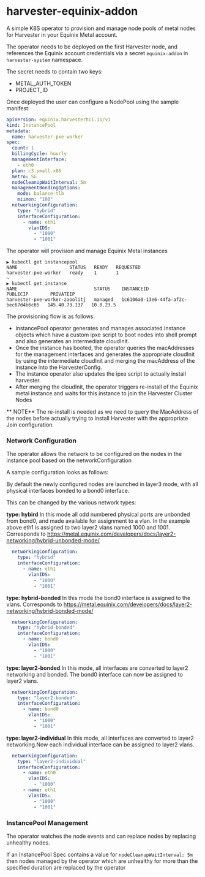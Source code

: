 # harvester-equinix-addon

A simple K8S operator to provision and manage node pools of metal nodes for Harvester in your Equinix Metal account.

The operator needs to be deployed on the first Harvester node, and references the Equinix account credentials via a secret `equinix-addon` in `harvester-system` namespace.

The secret needs to contain two keys:
* METAL_AUTH_TOKEN
* PROJECT_ID

Once deployed the user can configure a NodePool using the sample manifest:

```yaml
apiVersion: equinix.harvesterhci.io/v1
kind: InstancePool
metadata:
  name: harvester-pxe-worker
spec:
  count: 1
  billingCycle: hourly
  managementInterface:
    - eth0
  plan: c3.small.x86
  metro: SG
  nodeCleanupWaitInterval: 5m
  managementBondingOptions:
    mode: balance-tlb
    miimon: "100"
  networkingConfiguration:
    type: "hybrid"
    interfaceConfiguration:
      - name: eth1
        vlanIDS:
          - "1000"
          - "1001"
```

The operator will provision and manage Equinix Metal instances

```cassandraql
▶ kubectl get instancepool
NAME                   STATUS   READY   REQUESTED
harvester-pxe-worker   ready    1       1
~
▶ kubectl get instance
NAME                            STATUS    INSTANCEID                             PUBLICIP        PRIVATEIP
harvester-pxe-worker-zaoolitj   managed   1c6106a0-13e6-44fa-af2c-bec67d4b6c65   145.40.73.137   10.8.23.5
```

The provisioning flow is as follows:

* InstancePool operator generates and manages associated Instance objects which have a custom ipxe script to boot nodes into shell prompt and also generates an intermediate cloudInit.
* Once the instance has booted, the operator queries the macAddresses for the management interfaces and generates the appropriate cloudInit by using the intermediate cloudInit and merging the macAddress of the instance into the HarvesterConfig.
* The instance operator also updates the ipxe script to actually install harvester.
* After merging the cloudInit, the operator triggers re-install of the Equinix metal instance and waits for this instance to join the Harvester Cluster Nodes


** NOTE** The re-install is needed as we need to query the MacAddress of the nodes before actually trying to install Harvester with the appropriate Join configuration.


### Network Configuration
The operator allows the network to be configured on the nodes in the instance pool based on the networkConfiguration

A sample configuration looks as follows:



By default the newly configured nodes are launched in layer3 mode, with all physical interfaces bonded to a bond0 interface.

This can be changed by the various network types:

**type: hybird**
In this mode all odd numbered physical ports are unbonded from bond0, and made available for assignment to a vlan. In the example above eth1 is assigned to two layer2 vlans named 1000 and 1001. Corresponds to https://metal.equinix.com/developers/docs/layer2-networking/hybrid-unbonded-mode/

```yaml
  networkingConfiguration:
    type: "hybrid"
    interfaceConfiguration:
      - name: eth1
        vlanIDS:
          - "1000"
          - "1001"
```

**type: hybrid-bonded**
In this mode the bond0 interface is assigned to the vlans. Corresponds to https://metal.equinix.com/developers/docs/layer2-networking/hybrid-bonded-mode/

```yaml
  networkingConfiguration:
    type: "hybrid-bonded"
    interfaceConfiguration:
      - name: bond0
        vlanIDS:
          - "1000"
          - "1001"
```


**type: layer2-bonded**
In this mode, all interfaces are converted to layer2 networking and bonded. The bond0 interface can now be assigned to layer2 vlans.

```yaml
  networkingConfiguration:
    type: "layer2-bonded"
    interfaceConfiguration:
      - name: bond0
        vlanIDS:
          - "1000"
          - "1001"
```


**type: layer2-individual**
In this mode, all interfaces are converted to layer2 networking.Now each individual interface can be assigned to layer2 vlans.

```yaml
  networkingConfiguration:
    type: "layer2-individual"
    interfaceConfiguration:
      - name: eth0
        vlanIDS:
          - "1000"
      - name: eth1
        vlanIDS:
          - "1000"
          - "1001"
```

### InstancePool Management
The operator watches the node events and can replace nodes by replacing unhealthy nodes.

If an InstancePool Spec contains a value for `nodeCleanupWaitInterval: 5m` then nodes managed by the operator which are unhealthy for more than the specified duration are replaced by the operator